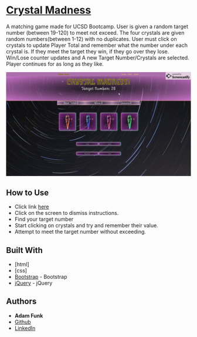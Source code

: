 # [Crystal Madness](https://funkaj.github.io/Crystal-Madness/)
A matching game made for UCSD Bootcamp. 
User is given a random target number (between 19-120) to meet not exceed. The four crystals are given random numbers(between 1-12) with no duplicates. User must click on crystals to update Player Total and remember what the number under each crystal is. If they meet the target they win, if they go over they lose. Win/Lose counter updates and A new Target Number/Crystals are selected. Player continues for as long as they like. 

![Demo](/assets/images/crystalGame.gif)

## How to Use
* Click link [here](https://funkaj.github.io/Crystal-Madness/)
* Click on the screen to dismiss instructions.
* Find your target number
* Start clicking on crystals and try and remember their value.
* Attempt to meet the target number without exceeding. 

## Built With
* [html]
* [css]
* [Bootstrap](https://getbootstrap.com/) - Bootstrap
* [jQuery](http://jquery.com/) - jQuery

## Authors
* **Adam Funk** 
* [Github](https://github.com/funkaj)
* [LinkedIn](https://www.linkedin.com/feed/)
